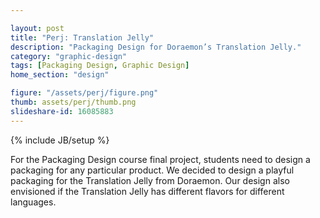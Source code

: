 ```yaml
---

layout: post
title: "Perj: Translation Jelly"
description: "Packaging Design for Doraemon’s Translation Jelly."
category: "graphic-design"
tags: [Packaging Design, Graphic Design]
home_section: "design"

figure: "/assets/perj/figure.png"
thumb: assets/perj/thumb.png
slideshare-id: 16085883
---
```

{% include JB/setup %}

For the Packaging Design course final project, students need to design a packaging for any particular product.  We decided to design a playful packaging for the Translation Jelly from Doraemon.  Our design also envisioned if the Translation Jelly has different flavors for different languages.